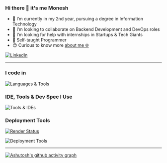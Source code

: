 ### Hi there 👋 it's me Monesh

- 🔭 I’m currently in my 2nd year, pursuing a degree in Information Technology  
- 👯 I’m looking to collaborate on Backend Development and DevOps roles
- 🤔 I’m looking for help with internships in Startups & Tech Giants  
- 🙂 Self-taught Programmer  
- 😊 Curious to know more [about me 🌐](https://moneshgomo.netlify.app/)

<p>
  <!-- ✅ Only this LinkedIn icon is a link -->
  <a href="https://www.linkedin.com/in/moneshgomo" target="_blank">
    <img src="https://skillicons.dev/icons?i=linkedin&theme=dark" alt="LinkedIn"/>
  </a>
</p>

***

### I code in
<p>
  <!-- ❌ No links here -->
  <img src="https://skillicons.dev/icons?i=java,py,html,css,js,php,spring,laravel,maven,git,mysql,postgres&theme=dark" alt="Languages & Tools"/>
</p>

### IDE, Tools & Dev Spec I Use
<p>
  <img src="https://skillicons.dev/icons?i=eclipse,idea,vscode,postman,notion,docker,ubuntu,windows&theme=dark" alt="Tools & IDEs"/>
</p>

### Deployment Tools  
<!-- ✅ Keep Render badge link, but no links on icons -->
[![Render Status](https://img.shields.io/badge/Render-Deployed-46E3B7?style=for-the-badge&logo=render)](https://blog-1fcl.onrender.com/home)

<p>
  <img src="https://skillicons.dev/icons?i=firebase,netlify&theme=dark" alt="Deployment Tools"/>
</p>

***

<!-- 📈 Activity Graph -->
[![Ashutosh's github activity graph](https://github-readme-activity-graph.vercel.app/graph?username=moneshgomo&bg_color=171616&color=edd9ed&line=11c04e&point=28f0ed&area=true&hide_border=true)](https://github.com/ashutosh00710/github-readme-activity-graph)
